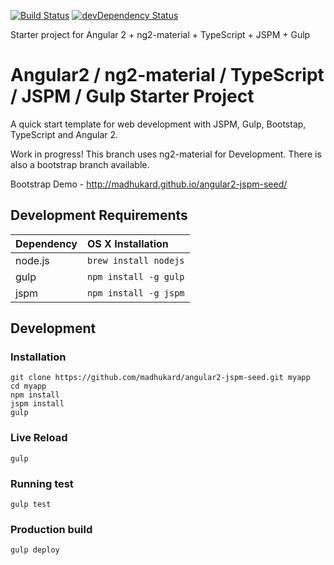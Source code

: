 [![Build Status](https://travis-ci.org/madhukard/angular2-jspm-seed.svg?branch=master)](https://travis-ci.org/madhukard/angular2-jspm-seed)
[![devDependency Status](https://david-dm.org/madhukard/angular2-jspm-seed/dev-status.svg)](https://david-dm.org/madhukard/angular2-jspm-seed#info=devDependencies)

Starter project for Angular 2 + ng2-material + TypeScript + JSPM + Gulp

# Angular2 / ng2-material / TypeScript / JSPM / Gulp Starter Project
 
A quick start template for web development with JSPM, Gulp, Bootstap, TypeScript and Angular 2. 

Work in progress! This branch uses ng2-material for Development. There is also a bootstrap branch available.

Bootstrap Demo - http://madhukard.github.io/angular2-jspm-seed/

## Development Requirements

|Dependency|OS X Installation|
|:--|:--|
|node.js|`brew install nodejs`|
|gulp|`npm install -g gulp`|
|jspm|`npm install -g jspm`|

## Development

### Installation

```
git clone https://github.com/madhukard/angular2-jspm-seed.git myapp
cd myapp
npm install
jspm install
gulp
```

### Live Reload

`gulp`

### Running test

`gulp test`

### Production build

`gulp deploy`
